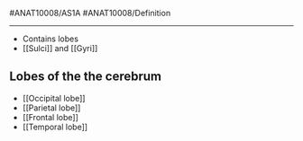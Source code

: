 #ANAT10008/AS1A #ANAT10008/Definition 

---
- Contains lobes
- [[Sulci]] and [[Gyri]]

## Lobes of the the cerebrum
- [[Occipital lobe]]
- [[Parietal lobe]]
- [[Frontal lobe]]
- [[Temporal lobe]]